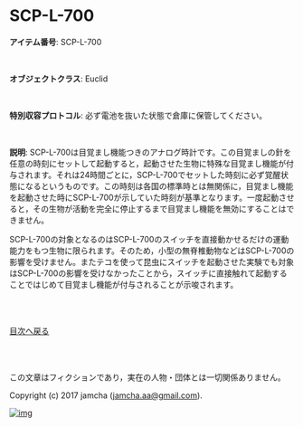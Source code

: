 

# SCP-L-700

**アイテム番号**: SCP-L-700  

<br>  

**オブジェクトクラス**: Euclid  

<br>  

**特別収容プロトコル**: 必ず電池を抜いた状態で倉庫に保管してください。  

<br>  

**説明**: SCP-L-700は目覚まし機能つきのアナログ時計です。この目覚ましの針を任意の時刻にセットして起動すると，起動させた生物に特殊な目覚まし機能が付与されます。それは24時間ごとに，SCP-L-700でセットした時刻に必ず覚醒状態になるというものです。この時刻は各国の標準時とは無関係に，目覚まし機能を起動させた時にSCP-L-700が示していた時刻が基準となります。一度起動させると，その生物が活動を完全に停止するまで目覚まし機能を無効にすることはできません。  

SCP-L-700の対象となるのはSCP-L-700のスイッチを直接動かせるだけの運動能力をもつ生物に限られます。そのため，小型の無脊椎動物などはSCP-L-700の影響を受けません。またテコを使って昆虫にスイッチを起動させた実験でも対象はSCP-L-700の影響を受けなかったことから，スイッチに直接触れて起動することではじめて目覚まし機能が付与されることが示唆されます。  

<br>  
<br>  

[目次へ戻る](https://github.com/jamcha-aa/SCP/blob/master/README.md)  

<br>  
<br>  

この文章はフィクションであり，実在の人物・団体とは一切関係ありません。  

Copyright (c) 2017 jamcha (jamcha.aa@gmail.com).  

[![img](http://i.creativecommons.org/l/by-sa/4.0/88x31.png)](http://creativecommons.org/licenses/by-sa/4.0/deed)  

